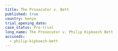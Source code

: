 ```yaml
---
title: The Prosecutor v. Bett
published: true
country: kenya
trial_opening_date:
case_status: Pre-trial
long_name: The Prosecutor v. Philip Kipkoech Bett
accuseds:
  - philip-kipkoech-bett
---
```

